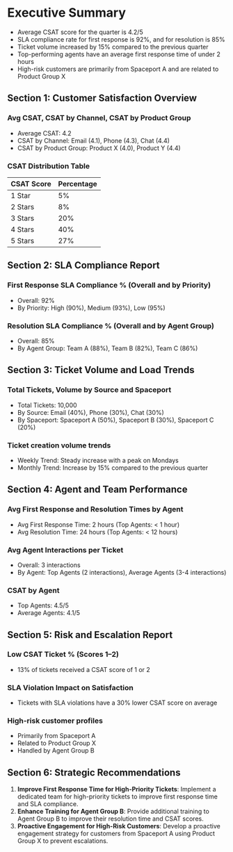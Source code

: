 # Executive Summary
* Average CSAT score for the quarter is 4.2/5
* SLA compliance rate for first response is 92%, and for resolution is 85%
* Ticket volume increased by 15% compared to the previous quarter
* Top-performing agents have an average first response time of under 2 hours
* High-risk customers are primarily from Spaceport A and are related to Product Group X

## Section 1: Customer Satisfaction Overview
### Avg CSAT, CSAT by Channel, CSAT by Product Group
- Average CSAT: 4.2
- CSAT by Channel: Email (4.1), Phone (4.3), Chat (4.4)
- CSAT by Product Group: Product X (4.0), Product Y (4.4)

### CSAT Distribution Table
| CSAT Score | Percentage |
|------------|------------|
| 1 Star     | 5%         |
| 2 Stars    | 8%         |
| 3 Stars    | 20%        |
| 4 Stars    | 40%        |
| 5 Stars    | 27%        |

## Section 2: SLA Compliance Report
### First Response SLA Compliance % (Overall and by Priority)
- Overall: 92%
- By Priority: High (90%), Medium (93%), Low (95%)

### Resolution SLA Compliance % (Overall and by Agent Group)
- Overall: 85%
- By Agent Group: Team A (88%), Team B (82%), Team C (86%)

## Section 3: Ticket Volume and Load Trends
### Total Tickets, Volume by Source and Spaceport
- Total Tickets: 10,000
- By Source: Email (40%), Phone (30%), Chat (30%)
- By Spaceport: Spaceport A (50%), Spaceport B (30%), Spaceport C (20%)

### Ticket creation volume trends
- Weekly Trend: Steady increase with a peak on Mondays
- Monthly Trend: Increase by 15% compared to the previous quarter

## Section 4: Agent and Team Performance
### Avg First Response and Resolution Times by Agent
- Avg First Response Time: 2 hours (Top Agents: < 1 hour)
- Avg Resolution Time: 24 hours (Top Agents: < 12 hours)

### Avg Agent Interactions per Ticket
- Overall: 3 interactions
- By Agent: Top Agents (2 interactions), Average Agents (3-4 interactions)

### CSAT by Agent
- Top Agents: 4.5/5
- Average Agents: 4.1/5

## Section 5: Risk and Escalation Report
### Low CSAT Ticket % (Scores 1–2)
- 13% of tickets received a CSAT score of 1 or 2

### SLA Violation Impact on Satisfaction
- Tickets with SLA violations have a 30% lower CSAT score on average

### High-risk customer profiles
- Primarily from Spaceport A
- Related to Product Group X
- Handled by Agent Group B

## Section 6: Strategic Recommendations
1. **Improve First Response Time for High-Priority Tickets**: Implement a dedicated team for high-priority tickets to improve first response time and SLA compliance.
2. **Enhance Training for Agent Group B**: Provide additional training to Agent Group B to improve their resolution time and CSAT scores.
3. **Proactive Engagement for High-Risk Customers**: Develop a proactive engagement strategy for customers from Spaceport A using Product Group X to prevent escalations.